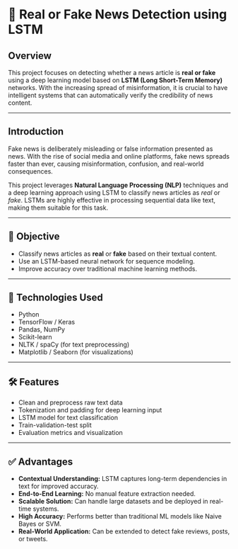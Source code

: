 # 📰 Real or Fake News Detection using LSTM

##  Overview
This project focuses on detecting whether a news article is **real or fake** using a deep learning model based on **LSTM (Long Short-Term Memory)** networks. With the increasing spread of misinformation, it is crucial to have intelligent systems that can automatically verify the credibility of news content.

---

## Introduction
Fake news is deliberately misleading or false information presented as news. With the rise of social media and online platforms, fake news spreads faster than ever, causing misinformation, confusion, and real-world consequences.

This project leverages **Natural Language Processing (NLP)** techniques and a deep learning approach using LSTM to classify news articles as *real* or *fake*. LSTMs are highly effective in processing sequential data like text, making them suitable for this task.

---

## 🎯 Objective
- Classify news articles as **real** or **fake** based on their textual content.
- Use an LSTM-based neural network for sequence modeling.
- Improve accuracy over traditional machine learning methods.

---

## 🧰 Technologies Used
- Python
- TensorFlow / Keras
- Pandas, NumPy
- Scikit-learn
- NLTK / spaCy (for text preprocessing)
- Matplotlib / Seaborn (for visualizations)

---

## 🛠️ Features
- Clean and preprocess raw text data
- Tokenization and padding for deep learning input
- LSTM model for text classification
- Train-validation-test split
- Evaluation metrics and visualization

---

## ✅ Advantages
- **Contextual Understanding:** LSTM captures long-term dependencies in text for improved accuracy.
- **End-to-End Learning:** No manual feature extraction needed.
- **Scalable Solution:** Can handle large datasets and be deployed in real-time systems.
- **High Accuracy:** Performs better than traditional ML models like Naive Bayes or SVM.
- **Real-World Application:** Can be extended to detect fake reviews, posts, or tweets.

